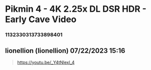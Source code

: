 # Pikmin 4 - 4K 2.25x DL DSR HDR - Early Cave Video
### 1132330313733898401
## lionellion (lionellion) 07/22/2023 15:16 

> https://youtu.be/_Y4tNlexl_4

